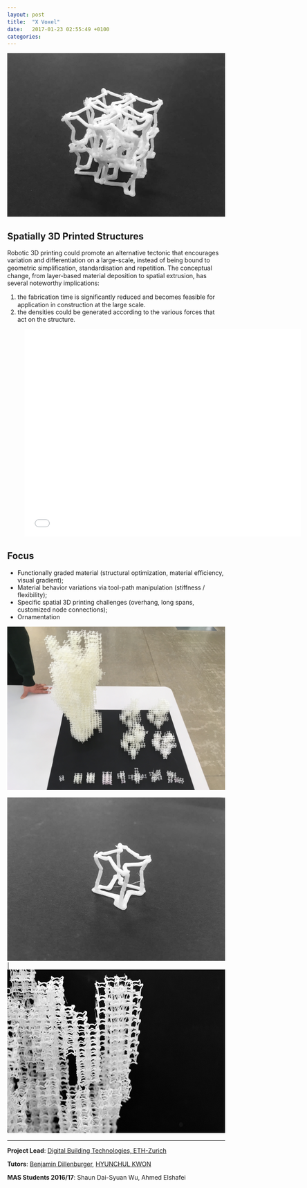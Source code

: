 ```yaml
---
layout: post
title:  "X Voxel"
date:   2017-01-23 02:55:49 +0100
categories: 
---
```


![image](\assets\1612_X_Voxel\6.jpg)

## Spatially 3D Printed Structures
Robotic 3D printing could promote an alternative tectonic that encourages variation and differentiation on a large-scale, instead of being bound to geometric simpliﬁcation, standardisation and repetition.
The conceptual change, from layer-based material deposition to spatial extrusion, has several noteworthy implications: 
1. the fabrication time is signiﬁcantly reduced and becomes feasible for application in construction at the large scale.
2. the densities could be generated according to the various forces that act on the structure.

<div class="video"> <figure> <iframe width="640" height="480" src="//www.youtube.com/embed/7NqxMNLxE9Y" frameborder="0" allowfullscreen></iframe> </figure> </div>

## Focus
* Functionally graded material (structural optimization, material efficiency, visual gradient);
* Material behavior variations via tool-path manipulation (stiffness / flexibility);
* Specific spatial 3D printing challenges (overhang, long spans, customized node connections);
* Ornamentation

![image](\assets\1612_X_Voxel\IMG_1680.JPG)

![image](\assets\1612_X_Voxel\1.JPG) | ![image](\assets\1612_X_Voxel\DSC_5719.jpg)

-----

**Project Lead**: [Digital Building Technologies, ETH-Zurich][DBT]

**Tutors**: [Benjamin Dillenburger][BD], [HYUNCHUL KWON][HK]

**MAS Students 2016/17**: Shaun Dai-Syuan Wu, Ahmed Elshafei


[DBT]: https://dbt.arch.ethz.ch/
[BD]: https://dbt.arch.ethz.ch/team-member/benjamin-dillenburger/
[HK]: https://dbt.arch.ethz.ch/team-member/hyunchul-kwon/

